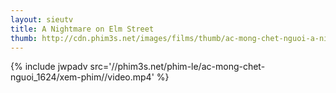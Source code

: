 ```yaml
---
layout: sieutv
title: A Nightmare on Elm Street
thumb: http://cdn.phim3s.net/images/films/thumb/ac-mong-chet-nguoi-a-nightmare-on-elm-street-2010.jpg
---
```

{% include jwpadv src='//phim3s.net/phim-le/ac-mong-chet-nguoi_1624/xem-phim//video.mp4' %}